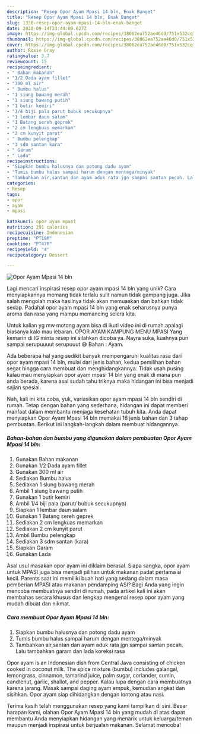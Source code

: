 ```yaml
---
description: "Resep Opor Ayam Mpasi 14 bln, Enak Banget"
title: "Resep Opor Ayam Mpasi 14 bln, Enak Banget"
slug: 1330-resep-opor-ayam-mpasi-14-bln-enak-banget
date: 2020-09-14T23:44:09.627Z
image: https://img-global.cpcdn.com/recipes/38062ea752ae46d0/751x532cq70/opor-ayam-mpasi-14-bln-foto-resep-utama.jpg
thumbnail: https://img-global.cpcdn.com/recipes/38062ea752ae46d0/751x532cq70/opor-ayam-mpasi-14-bln-foto-resep-utama.jpg
cover: https://img-global.cpcdn.com/recipes/38062ea752ae46d0/751x532cq70/opor-ayam-mpasi-14-bln-foto-resep-utama.jpg
author: Roxie Gray
ratingvalue: 3.7
reviewcount: 15
recipeingredient:
- " Bahan makanan"
- "1/2 Dada ayam fillet"
- "300 ml air"
- " Bumbu halus"
- "1 siung bawang merah"
- "1 siung bawang putih"
- "1 butir kemiri"
- "1/4 biji pala parut bubuk secukupnya"
- "1 lembar daun salam"
- "1 Batang sereh geprek"
- "2 cm lengkuas memarkan"
- "2 cm kunyit parut"
- " Bumbu pelengkap"
- "3 sdm santan kara"
- " Garam"
- " Lada"
recipeinstructions:
- "Siapkan bumbu halusnya dan potong dadu ayam"
- "Tumis bumbu halus sampai harum dengan mentega/minyak"
- "Tambahkan air,santan dan ayam aduk rata jgn sampai santan pecah. Lalu tambahkan garam dan lada koreksi rasa"
categories:
- Resep
tags:
- opor
- ayam
- mpasi

katakunci: opor ayam mpasi 
nutrition: 291 calories
recipecuisine: Indonesian
preptime: "PT19M"
cooktime: "PT47M"
recipeyield: "4"
recipecategory: Dessert

---
```



![Opor Ayam Mpasi 14 bln](https://img-global.cpcdn.com/recipes/38062ea752ae46d0/751x532cq70/opor-ayam-mpasi-14-bln-foto-resep-utama.jpg)

Lagi mencari inspirasi resep opor ayam mpasi 14 bln yang unik? Cara menyiapkannya memang tidak terlalu sulit namun tidak gampang juga. Jika salah mengolah maka hasilnya tidak akan memuaskan dan bahkan tidak sedap. Padahal opor ayam mpasi 14 bln yang enak seharusnya punya aroma dan rasa yang mampu memancing selera kita.

Untuk kalian yg mw motong ayam bisa di ikuti video ini di rumah.apalagi biasanya kalo mau lebaran. OPOR AYAM KAMPUNG MENU MPASI Yang kemarin di IG minta resep ini silahkan dicoba ya. Nayra suka, kuahnya pun sampai serupuuuut serupuuut 😅 Bahan : Ayam.

Ada beberapa hal yang sedikit banyak mempengaruhi kualitas rasa dari opor ayam mpasi 14 bln, mulai dari jenis bahan, kedua pemilihan bahan segar hingga cara membuat dan menghidangkannya. Tidak usah pusing kalau mau menyiapkan opor ayam mpasi 14 bln yang enak di mana pun anda berada, karena asal sudah tahu triknya maka hidangan ini bisa menjadi sajian spesial.


Nah, kali ini kita coba, yuk, variasikan opor ayam mpasi 14 bln sendiri di rumah. Tetap dengan bahan yang sederhana, hidangan ini dapat memberi manfaat dalam membantu menjaga kesehatan tubuh kita. Anda dapat menyiapkan Opor Ayam Mpasi 14 bln memakai 16 jenis bahan dan 3 tahap pembuatan. Berikut ini langkah-langkah dalam membuat hidangannya.

<!--inarticleads1-->

##### Bahan-bahan dan bumbu yang digunakan dalam pembuatan Opor Ayam Mpasi 14 bln:

1. Gunakan  Bahan makanan
1. Gunakan 1/2 Dada ayam fillet
1. Gunakan 300 ml air
1. Sediakan  Bumbu halus
1. Sediakan 1 siung bawang merah
1. Ambil 1 siung bawang putih
1. Gunakan 1 butir kemiri
1. Ambil 1/4 biji pala (parut/ bubuk secukupnya)
1. Siapkan 1 lembar daun salam
1. Gunakan 1 Batang sereh geprek
1. Sediakan 2 cm lengkuas memarkan
1. Sediakan 2 cm kunyit parut
1. Ambil  Bumbu pelengkap
1. Sediakan 3 sdm santan (kara)
1. Siapkan  Garam
1. Gunakan  Lada


Asal usul masakan opor ayam ini diklaim berasal. Siapa sangka, opor ayam untuk MPASI juga bisa menjadi pilihan untuk makanan padat pertama si kecil. Parents saat ini memiliki buah hati yang sedang dalam masa pemberian MPASI atau makanan pendamping ASI? Bagi Anda yang ingin mencoba membuatnya sendiri di rumah, pada artikel kali ini akan membahas secara khusus dan lengkap mengenai resep opor ayam yang mudah dibuat dan nikmat. 

<!--inarticleads2-->

##### Cara membuat Opor Ayam Mpasi 14 bln:

1. Siapkan bumbu halusnya dan potong dadu ayam
1. Tumis bumbu halus sampai harum dengan mentega/minyak
1. Tambahkan air,santan dan ayam aduk rata jgn sampai santan pecah. Lalu tambahkan garam dan lada koreksi rasa


Opor ayam is an Indonesian dish from Central Java consisting of chicken cooked in coconut milk. The spice mixture (bumbu) includes galangal, lemongrass, cinnamon, tamarind juice, palm sugar, coriander, cumin, candlenut, garlic, shallot, and pepper. Kalau lupa dengan cara membuatnya karena jarang. Masak sampai daging ayam empuk, kemudian angkat dan sisihkan. Opor ayam siap dihidangkan dengan lontong atau nasi. 

Terima kasih telah menggunakan resep yang kami tampilkan di sini. Besar harapan kami, olahan Opor Ayam Mpasi 14 bln yang mudah di atas dapat membantu Anda menyiapkan hidangan yang menarik untuk keluarga/teman maupun menjadi inspirasi untuk berjualan makanan. Selamat mencoba!
